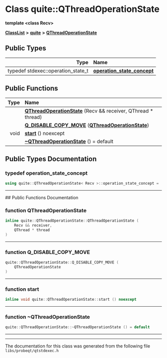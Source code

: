 

# Class quite::QThreadOperationState

**template &lt;class Recv&gt;**



[**ClassList**](annotated.md) **>** [**quite**](namespacequite.md) **>** [**QThreadOperationState**](classquite_1_1QThreadOperationState.md)






















## Public Types

| Type | Name |
| ---: | :--- |
| typedef stdexec::operation\_state\_t | [**operation\_state\_concept**](#typedef-operation_state_concept)  <br> |




















## Public Functions

| Type | Name |
| ---: | :--- |
|   | [**QThreadOperationState**](#function-qthreadoperationstate) (Recv && receiver, QThread \* thread) <br> |
|   | [**Q\_DISABLE\_COPY\_MOVE**](#function-q_disable_copy_move) ([**QThreadOperationState**](classquite_1_1QThreadOperationState.md)) <br> |
|  void | [**start**](#function-start) () noexcept<br> |
|   | [**~QThreadOperationState**](#function-qthreadoperationstate) () = default<br> |




























## Public Types Documentation




### typedef operation\_state\_concept 

```C++
using quite::QThreadOperationState< Recv >::operation_state_concept =  stdexec::operation_state_t;
```




<hr>
## Public Functions Documentation




### function QThreadOperationState 

```C++
inline quite::QThreadOperationState::QThreadOperationState (
    Recv && receiver,
    QThread * thread
) 
```




<hr>



### function Q\_DISABLE\_COPY\_MOVE 

```C++
quite::QThreadOperationState::Q_DISABLE_COPY_MOVE (
    QThreadOperationState
) 
```




<hr>



### function start 

```C++
inline void quite::QThreadOperationState::start () noexcept
```




<hr>



### function ~QThreadOperationState 

```C++
quite::QThreadOperationState::~QThreadOperationState () = default
```




<hr>

------------------------------
The documentation for this class was generated from the following file `libs/probeqt/qtstdexec.h`

